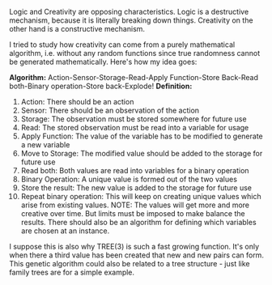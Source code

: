 Logic and Creativity are opposing characteristics. Logic is a destructive mechanism, because it is literally breaking down things. Creativity on the other hand is a constructive mechanism. 

I tried to study how creativity can come from a purely mathematical algorithm, i.e. without any random functions since true randomness cannot be generated mathematically. Here's how my idea goes:

**Algorithm:** Action-Sensor-Storage-Read-Apply Function-Store Back-Read both-Binary operation-Store back-Explode!
**Definition:**
1. Action: There should be an action
2. Sensor: There should be an observation of the action
3. Storage: The observation must be stored somewhere for future use
4. Read: The stored observation must be read into a variable for usage
5. Apply Function: The value of the variable has to be modified to generate a new variable
6. Move to Storage: The modified value should be added to the storage for future use
7. Read both: Both values are read into variables for a binary operation
8. Binary Operation: A unique value is formed out of the two values
9. Store the result: The new value is added to the storage for future use
10. Repeat binary operation:  This will keep on creating unique values which arise from existing values.
NOTE: The values will get more and more creative over time. But limits must be imposed to make balance the results. There should also be an algorithm for defining which variables are chosen at an instance.

I suppose this is also why TREE(3) is such a fast growing function. It's only when there a third value has been created that new and new pairs can form. This genetic algorithm could also be related to a tree structure - just like family trees are for a simple example.